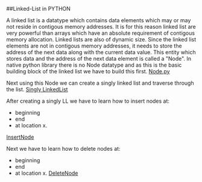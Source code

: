 ##Linked-List in PYTHON

A linked list is a datatype which contains data elements which may or may not reside in contigous memory addresses. It is for this reason linked list are very powerful than arrays which have an absolute requirement of contigous memory allocation. Linked lists are also of dynamic size.
Since the linked list elements are not in contigous memory addresses, it needs to store the address of the next data along with the current data value. This entity which stores data and the address of the next data element is called a  "Node".
In native python library there is no Node datatype and as this is the basic building block of the linked list we have to build this first.
[Node.py](https://github.com/sandeep-skb/Data-Structures/blob/master/Python/Linked-list/create_node.py)

Next using this Node we can create a singly linked list and traverse through the list.
[Singly LinkedList](https://github.com/sandeep-skb/Data-Structures/blob/master/Python/Linked-list/singly_linked_list.py)

After creating a singly LL we have to learn how to insert nodes at:
* beginning
* end
* at location x.

[InsertNode](https://github.com/sandeep-skb/Data-Structures/blob/master/Python/Linked-list/insert_node.py)

Next we have to learn how to delete nodes at:
* beginning
* end
* at location x.
[DeleteNode](https://github.com/sandeep-skb/Data-Structures/blob/master/Python/Linked-list/delete_node.py)
